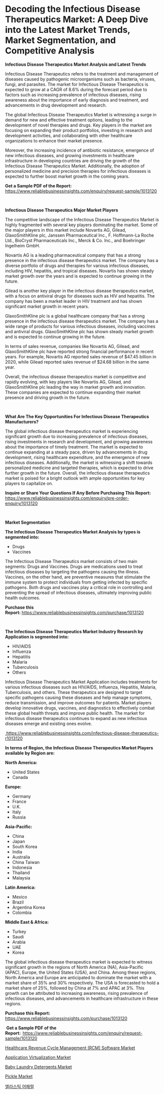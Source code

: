 <p><h1>Decoding the Infectious Disease Therapeutics Market: A Deep Dive into the Latest Market Trends, Market Segmentation, and Competitive Analysis</h1></p><p><strong>Infectious Disease Therapeutics Market Analysis and Latest Trends</strong></p>
<p><p>Infectious Disease Therapeutics refers to the treatment and management of diseases caused by pathogenic microorganisms such as bacteria, viruses, fungi, and parasites. The market for Infectious Disease Therapeutics is expected to grow at a CAGR of 8.6% during the forecast period due to factors such as increasing prevalence of infectious diseases, rising awareness about the importance of early diagnosis and treatment, and advancements in drug development and research.</p><p>The global Infectious Disease Therapeutics Market is witnessing a surge in demand for new and effective treatment options, leading to the development of novel therapies and drugs. Key players in the market are focusing on expanding their product portfolios, investing in research and development activities, and collaborating with other healthcare organizations to enhance their market presence.</p><p>Moreover, the increasing incidence of antibiotic resistance, emergence of new infectious diseases, and growing investments in healthcare infrastructure in developing countries are driving the growth of the Infectious Disease Therapeutics Market. Additionally, the adoption of personalized medicine and precision therapies for infectious diseases is expected to further boost market growth in the coming years.</p></p>
<p><strong>Get a Sample PDF of the Report:&nbsp;</strong> <a href="https://www.reliablebusinessinsights.com/enquiry/request-sample/1013120">https://www.reliablebusinessinsights.com/enquiry/request-sample/1013120</a></p>
<p>&nbsp;</p>
<p><strong>Infectious Disease Therapeutics Major Market Players</strong></p>
<p><p>The competitive landscape of the Infectious Disease Therapeutics Market is highly fragmented with several key players dominating the market. Some of the major players in this market include Novartis AG, Gilead, GlaxoSmithKline plc, Janssen Pharmaceutical Inc., F. Hoffmann-La Roche Ltd., BioCryst Pharmaceuticals Inc., Merck & Co. Inc., and Boehringer Ingelheim GmbH.</p><p>Novartis AG is a leading pharmaceutical company that has a strong presence in the infectious disease therapeutics market. The company has a diverse portfolio of drugs and therapies for various infectious diseases, including HIV, hepatitis, and tropical diseases. Novartis has shown steady market growth over the years and is expected to continue growing in the future.</p><p>Gilead is another key player in the infectious disease therapeutics market, with a focus on antiviral drugs for diseases such as HIV and hepatitis. The company has been a market leader in HIV treatment and has shown significant market growth in recent years.</p><p>GlaxoSmithKline plc is a global healthcare company that has a strong presence in the infectious disease therapeutics market. The company has a wide range of products for various infectious diseases, including vaccines and antiviral drugs. GlaxoSmithKline plc has shown steady market growth and is expected to continue growing in the future.</p><p>In terms of sales revenue, companies like Novartis AG, Gilead, and GlaxoSmithKline plc have reported strong financial performance in recent years. For example, Novartis AG reported sales revenue of $47.45 billion in 2020, while Gilead reported sales revenue of $24.68 billion in the same year.</p><p>Overall, the infectious disease therapeutics market is competitive and rapidly evolving, with key players like Novartis AG, Gilead, and GlaxoSmithKline plc leading the way in market growth and innovation. These companies are expected to continue expanding their market presence and driving growth in the future.</p></p>
<p>&nbsp;</p>
<p><strong>What Are The Key Opportunities For Infectious Disease Therapeutics Manufacturers?</strong></p>
<p><p>The global infectious disease therapeutics market is experiencing significant growth due to increasing prevalence of infectious diseases, rising investments in research and development, and growing awareness about the importance of timely treatment. The market is expected to continue expanding at a steady pace, driven by advancements in drug development, rising healthcare expenditure, and the emergence of new infectious diseases. Additionally, the market is witnessing a shift towards personalized medicine and targeted therapies, which is expected to drive further growth in the future. Overall, the infectious disease therapeutics market is poised for a bright outlook with ample opportunities for key players to capitalize on.</p></p>
<p><strong>Inquire or Share Your Questions If Any Before Purchasing This Report:</strong> <a href="https://www.reliablebusinessinsights.com/enquiry/pre-order-enquiry/1013120">https://www.reliablebusinessinsights.com/enquiry/pre-order-enquiry/1013120</a></p>
<p>&nbsp;</p>
<p><strong>Market Segmentation</strong></p>
<p><strong>The Infectious Disease Therapeutics Market Analysis by types is segmented into:</strong></p>
<p><ul><li>Drugs</li><li>Vaccines</li></ul></p>
<p><p>The Infectious Disease Therapeutics market consists of two main segments: Drugs and Vaccines. Drugs are medications used to treat infectious diseases by targeting the pathogens causing the illness. Vaccines, on the other hand, are preventive measures that stimulate the immune system to protect individuals from getting infected by specific pathogens. Both drugs and vaccines play a critical role in controlling and preventing the spread of infectious diseases, ultimately improving public health outcomes.</p></p>
<p><strong>Purchase this Report:&nbsp;</strong><a href="https://www.reliablebusinessinsights.com/purchase/1013120">https://www.reliablebusinessinsights.com/purchase/1013120</a></p>
<p>&nbsp;</p>
<p><strong>The Infectious Disease Therapeutics Market Industry Research by Application is segmented into:</strong></p>
<p><ul><li>HIV/AIDS</li><li>Influenza</li><li>Hepatitis</li><li>Malaria</li><li>Tuberculosis</li><li>Others</li></ul></p>
<p><p>Infectious Disease Therapeutics Market Application includes treatments for various infectious diseases such as HIV/AIDS, Influenza, Hepatitis, Malaria, Tuberculosis, and others. These therapeutics are designed to target specific pathogens causing these diseases and help manage symptoms, reduce transmission, and improve outcomes for patients. Market players develop innovative drugs, vaccines, and diagnostics to effectively combat these global health threats and improve public health. The market for infectious disease therapeutics continues to expand as new infectious diseases emerge and existing ones evolve.</p></p>
<p><a href="https://www.reliablebusinessinsights.com/infectious-disease-therapeutics-r1013120">&nbsp;https://www.reliablebusinessinsights.com/infectious-disease-therapeutics-r1013120</a></p>
<p><strong>In terms of Region, the Infectious Disease Therapeutics Market Players available by Region are:</strong></p>
<p>
    <p> <strong> North America: </strong>
        <ul>
            <li>United States</li>
            <li>Canada</li>
        </ul>
        </p> 
    <p> <strong> Europe: </strong>
        <ul>
            <li>Germany</li>
            <li>France</li>
            <li>U.K.</li>
            <li>Italy</li>
            <li>Russia</li>
        </ul>
        </p> 
    <p> <strong> Asia-Pacific: </strong>
        <ul>
            <li>China</li>
            <li>Japan</li>
            <li>South Korea</li>
            <li>India</li>
            <li>Australia</li>
            <li>China Taiwan</li>
            <li>Indonesia</li>
            <li>Thailand</li>
            <li>Malaysia</li>
        </ul>
        </p> 
    <p> <strong> Latin America: </strong>
        <ul>
            <li>Mexico</li>
            <li>Brazil</li>
            <li>Argentina Korea</li>
            <li>Colombia</li>
        </ul>
        </p> 
    <p> <strong> Middle East & Africa: </strong>
        <ul>
            <li>Turkey</li>
            <li>Saudi</li>
            <li>Arabia</li>
            <li>UAE</li>
            <li>Korea</li>
        </ul>
    </p>
    </p>
<p><p>The global infectious disease therapeutics market is expected to witness significant growth in the regions of North America (NA), Asia-Pacific (APAC), Europe, the United States (USA), and China. Among these regions, North America and Europe are anticipated to dominate the market with a market share of 35% and 30% respectively. The USA is forecasted to hold a market share of 25%, followed by China at 7% and APAC at 3%. This growth can be attributed to increasing awareness, rising prevalence of infectious diseases, and advancements in healthcare infrastructure in these regions.</p></p>
<p><strong>Purchase this Report: </strong><a href="https://www.reliablebusinessinsights.com/purchase/1013120">https://www.reliablebusinessinsights.com/purchase/1013120</a></p>
<p>&nbsp;<strong>Get a Sample PDF of the Report:&nbsp;&nbsp;</strong><a href="https://www.reliablebusinessinsights.com/enquiry/request-sample/1013120">https://www.reliablebusinessinsights.com/enquiry/request-sample/1013120</a></p>
<p><strong></strong></p>
<p><p><a href="https://www.linkedin.com/pulse/insights-healthcare-revenue-cycle-management-rcm-software-market-9tx0e?trackingId=13MmpZ78TCy2%2Fg5UBT3KXg%3D%3D">Healthcare Revenue Cycle Management (RCM) Software Market</a></p><p><a href="https://github.com/nathandecarvalho/Market-Research-Report-List-4/blob/main/application-virtualization-market.md">Application Virtualization Market</a></p><p><a href="https://www.linkedin.com/pulse/baby-laundry-detergents-market-share-size-trends-industry-analysis-vcxyf?trackingId=3Kjg%2BBMUSpyzQiwfTaOSTA%3D%3D">Baby Laundry Detergents Market</a></p><p><a href="https://medium.com/@caraleeh23/pickle-market-a-global-and-regional-analysis-focus-on-region-country-level-analysis-and-fdd3a9c46031">Pickle Market</a></p><p><a href="https://medium.com/@iarhbiqv81/%EC%9D%B4-%EA%B8%80%EC%9D%80-177-%ED%8E%98%EC%9D%B4%EC%A7%80%EC%97%90-%EC%8B%A4%EB%A6%B0-2024-2031-%EC%A0%84-%EC%84%B8%EA%B3%84-%EC%8B%A0%EC%B6%9C%EB%A0%A5%EB%B3%B5-%EC%8B%9C%EC%9E%A5-%ED%98%84%ED%99%A9-%ED%8A%B8%EB%A0%8C%EB%93%9C-%EC%98%88%EC%B8%A1-%EB%B0%8F-%EC%98%81%ED%96%A5-%EB%B6%84%EC%84%9D-%EC%9D%84-%ED%83%90%EC%83%89%ED%95%A9%EB%8B%88%EB%8B%A4-a3bb4ab3b8e6">엘라스틱 어패럴</a></p></p>
